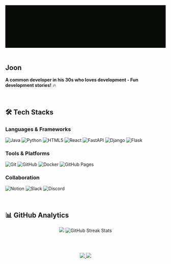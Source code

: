 <div align="center">
  <img src="https://github.com/2joonkim/2joonkim/blob/main/Profile.gif?raw=true" />
</div>

<br/>

## Joon
**A common developer in his 30s who loves development - Fun development stories!** 🔥

<br/>

## 🛠️ Tech Stacks

### Languages & Frameworks
![Java](https://img.shields.io/badge/Java-007396?style=for-the-badge&logo=Java&logoColor=white)
![Python](https://img.shields.io/badge/Python-3776AB?style=for-the-badge&logo=Python&logoColor=white)
![HTML5](https://img.shields.io/badge/HTML5-E34F26?style=for-the-badge&logo=HTML5&logoColor=white)
![React](https://img.shields.io/badge/React-61DAFB?style=for-the-badge&logo=React&logoColor=black)
![FastAPI](https://img.shields.io/badge/FastAPI-009688?style=for-the-badge&logo=FastAPI&logoColor=white)
![Django](https://img.shields.io/badge/Django-092E20?style=for-the-badge&logo=Django&logoColor=white)
![Flask](https://img.shields.io/badge/Flask-000000?style=for-the-badge&logo=Flask&logoColor=white)

### Tools & Platforms
![Git](https://img.shields.io/badge/Git-F05032?style=for-the-badge&logo=Git&logoColor=white)
![GitHub](https://img.shields.io/badge/GitHub-181717?style=for-the-badge&logo=GitHub&logoColor=white)
![Docker](https://img.shields.io/badge/Docker-2496ED?style=for-the-badge&logo=Docker&logoColor=white)
![GitHub Pages](https://img.shields.io/badge/GitHub%20Pages-222222?style=for-the-badge&logo=GitHub%20Pages&logoColor=white)

### Collaboration
![Notion](https://img.shields.io/badge/Notion-000000?style=for-the-badge&logo=Notion&logoColor=white)
![Slack](https://img.shields.io/badge/Slack-4A154B?style=for-the-badge&logo=Slack&logoColor=white)
![Discord](https://img.shields.io/badge/Discord-5865F2?style=for-the-badge&logo=Discord&logoColor=white)

<br/>

## 📊 GitHub Analytics

<div align="center">

<!-- Most Used Languages -->
<img height="180em" src="https://github-readme-stats.vercel.app/api/top-langs/?username=2joonkim&layout=compact&langs_count=8&theme=tokyonight" />

<!-- GitHub Streak Stats -->
<img src="https://streak-stats.demolab.com/?user=2joonkim&theme=tokyonight" alt="GitHub Streak Stats" />

<br/><br/>

<!-- Velog -->
<a href="https://velog.io/@2joon_kim/posts">
  <img src="https://img.shields.io/badge/Velog-20C997?style=for-the-badge&logo=velog&logoColor=white" />
</a>

<!-- Profile Views -->
<img src="https://komarev.com/ghpvc/?username=2joonkim&label=PROFILE+VIEWS&color=blueviolet&style=for-the-badge" />

</div>
